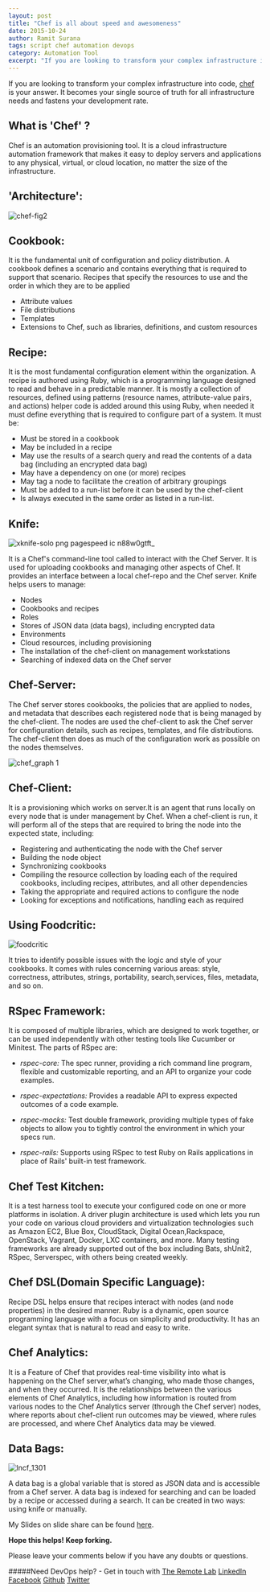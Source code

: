 ```yaml
---
layout: post
title: "Chef is all about speed and awesomeness"
date: 2015-10-24
author: Ramit Surana
tags: script chef automation devops
category: Automation Tool
excerpt: "If you are looking to transform your complex infrastructure into code, chef is your answer"
---
```


If you are looking to transform your complex infrastructure into code, [chef][6] is your answer. It becomes your single source of truth for all infrastructure needs and fastens your development rate.

## What is 'Chef' ?

Chef is an automation provisioning tool. It is a cloud infrastructure automation framework that makes it easy 
to deploy servers and applications to any physical, virtual, or cloud location, no matter the size of the infrastructure.

## 'Architecture':

![chef-fig2][7]

## Cookbook:

It is the fundamental unit of configuration and policy distribution. A cookbook defines a scenario and contains everything that is required to support that scenario. Recipes that specify the resources to use and the order in which they are to be applied

- Attribute values
- File distributions
- Templates
- Extensions to Chef, such as libraries, definitions, and custom resources

## Recipe:

It is the most fundamental configuration element within the organization. A recipe is authored using Ruby, which is a programming language designed to read and behave in a predictable manner. It is mostly a collection of resources, defined using patterns (resource names, attribute-value pairs, and actions) 
helper code is added around this using Ruby, when needed it must define everything that is 
required to configure part of a system. It must be:

- Must be stored in a cookbook​
- May be included in a recipe​
- May use the results of a search query and read the contents of a data bag (including an encrypted data bag)​
- May have a dependency on one (or more) recipes​
- May tag a node to facilitate the creation of arbitrary groupings​
- Must be added to a run-list before it can be used by the chef-client​
- Is always executed in the same order as listed in a run-list.

## Knife:

![xknife-solo png pagespeed ic n88w0gtft_][8]

It is a Chef's command-line tool called to interact with the Chef Server.
It is used for uploading cookbooks and managing other aspects of Chef.
It provides an interface between a local chef-repo and the Chef server.
Knife helps users to manage:​

- Nodes
- Cookbooks and recipes
- Roles
- Stores of JSON data (data bags), including encrypted data
- Environments
- Cloud resources, including provisioning
- The installation of the chef-client on management workstations
- Searching of indexed data on the Chef server

## Chef-Server:

The Chef server stores cookbooks, the policies that are applied to nodes, and metadata that describes each registered node that is being managed by the chef-client.
The nodes are used the chef-client to ask the Chef server for configuration details, such as recipes, templates, and file distributions.
The chef-client then does as much of the configuration work as possible on the nodes themselves.

![chef_graph 1][9]


## Chef-Client:

It is a provisioning which works on server.​It is an agent that runs locally on every node that is under management by Chef. 
When a chef-client is run, it will perform all of the steps that are required to bring the node into the expected state, including:​

- Registering and authenticating the node with the Chef server​
- Building the node object​
- Synchronizing cookbooks​
- Compiling the resource collection by loading each of the required cookbooks, including recipes, attributes, and all other dependencies​
- Taking the appropriate and required actions to configure the node​
- Looking for exceptions and notifications, handling each as required​

## Using Foodcritic:

![foodcritic][10]

It tries to identify possible issues with the logic and style of your cookbooks.
It comes with rules concerning various areas: style, correctness, attributes, strings, 
portability, search,services, files, metadata, and so on.

## RSpec Framework:

It is composed of multiple libraries, which are designed to work together, or 
can be used independently with other testing tools like Cucumber or Minitest.
The parts of RSpec are:​

- *rspec-core:* 
The spec runner, providing a rich command line program, flexible and customizable reporting, 
and an API to organize your code examples.

- *rspec-expectations:*
Provides a readable API to express expected outcomes of a code example.  ​

- *rspec-mocks:*
Test double framework, providing multiple types of fake objects to allow you 
to tightly control the environment in which your specs run.   

- *rspec-rails:* 
Supports using RSpec to test Ruby on Rails applications in place of Rails' built-in test framework.

## Chef Test Kitchen:

It is a test harness tool to execute your configured code on one or more platforms in isolation.
A driver plugin architecture is used which lets you run your code on various cloud providers and virtualization 
technologies such as Amazon EC2, Blue Box, CloudStack, Digital Ocean,Rackspace, OpenStack, Vagrant, Docker, LXC containers, and more.
Many testing frameworks are already supported out of the box including Bats, shUnit2, RSpec, Serverspec, with others being created weekly.​

## Chef DSL(Domain Specific Language):

Recipe DSL helps ensure that recipes interact with nodes (and node properties) in the desired manner.
Ruby is a dynamic, open source programming language with a focus on simplicity and productivity. 
It has an elegant syntax that is natural to read and easy to write. 

## Chef Analytics:

It is a Feature of Chef that provides real-time visibility into what is happening on the Chef server,what’s changing, who made those changes, and when they occurred.
It is the relationships between the various elements of Chef Analytics, including how information is routed from various nodes to the Chef Analytics server (through the Chef server) nodes,
where reports about chef-client run outcomes may be viewed, where rules are processed, and where Chef Analytics data may be viewed.​

## Data Bags:

![lncf_1301][11]

A data bag is a global variable that is stored as JSON data and is accessible from a Chef server.
A data bag is indexed for searching and can be loaded by a recipe or accessed during a search. 
It can be created in two ways: using knife or manually.

My Slides on slide share can be found [here][12].

**Hope this helps! Keep forking.**

Please leave your comments below if you have any doubts or questions.

#####Need DevOps help? - Get in touch with [The Remote Lab][1] 
[LinkedIn][2] [Facebook][3] [Github][4] [Twitter][5]


  [1]: http://theremotelab.io
  [2]: https://www.linkedin.com/company/the-remote-lab
  [3]: https://www.facebook.com/TheRemoteLab
  [4]: https://github.com/TheRemoteLab
  [5]: https://twitter.com/TheRemoteLab
  [6]: https://www.chef.io/
  [7]: https://cloud.githubusercontent.com/assets/8342133/10710473/a9b2b360-7a79-11e5-9f6e-e1d5b34a2e3a.png
  [8]: https://cloud.githubusercontent.com/assets/8342133/10710510/978ac66c-7a7b-11e5-9f28-f63a94abbc68.png
  [9]: https://cloud.githubusercontent.com/assets/8342133/10710541/430d5cfc-7a7c-11e5-9472-b7c0abbe836b.png
  [10]: https://cloud.githubusercontent.com/assets/8342133/10710537/12185e44-7a7c-11e5-8395-3b0a268dd610.png
  [11]: https://cloud.githubusercontent.com/assets/8342133/10710517/cfd7f774-7a7b-11e5-99a7-4a8ef9fc45b1.png
  [12]: http://www.slideshare.net/ramitsurana/introducing-chef-an-it-automation-for-speed-and-awesomeness
